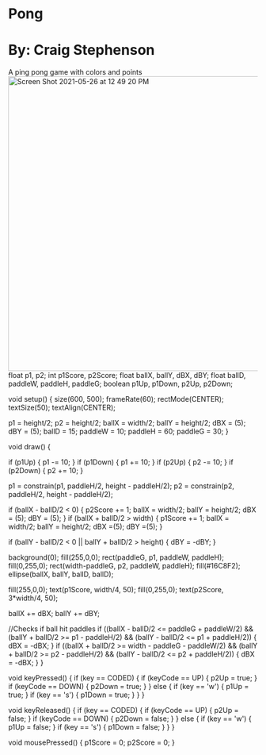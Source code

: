 # Pong
# By: Craig Stephenson
A ping pong game with colors and points
<img width="594" alt="Screen Shot 2021-05-26 at 12 49 20 PM" src="https://user-images.githubusercontent.com/70344786/119715414-378b3400-be21-11eb-9ca3-1d7285063bc3.png">
float p1, p2;
int p1Score, p2Score;
float ballX, ballY, dBX, dBY;
float ballD, paddleW, paddleH, paddleG;
boolean p1Up, p1Down, p2Up, p2Down;


void setup() {
  size(600, 500);
  frameRate(60);
  rectMode(CENTER); 
  textSize(50);
  textAlign(CENTER);
  

  p1 = height/2;
  p2 = height/2;
  ballX = width/2;
  ballY = height/2;
  dBX = (5);
  dBY = (5);
  ballD = 15;
  paddleW = 10;
  paddleH = 60;
  paddleG = 30;
}

void draw() {
 
  
  if (p1Up) {
    p1 -= 10;
  }
  if (p1Down) {
    p1 += 10;
  }
  if (p2Up) {
    p2 -= 10;
  }
  if (p2Down) {
    p2 += 10;
  }


  
  p1 = constrain(p1, paddleH/2, height - paddleH/2);
  p2 = constrain(p2, paddleH/2, height - paddleH/2);

  
  if (ballX - ballD/2 < 0) {
    p2Score += 1;
    ballX = width/2;
    ballY = height/2;
    dBX = (5);
    dBY = (5);
  }
  if (ballX + ballD/2 > width) {
    p1Score += 1;
    ballX = width/2;
    ballY = height/2;
    dBX =(5);
    dBY =(5);
  }

  if (ballY - ballD/2 < 0 || ballY + ballD/2 > height) {
    dBY = -dBY;
  }

  
  background(0);
  fill(255,0,0);
  rect(paddleG, p1, paddleW, paddleH);
  fill(0,255,0);
  rect(width-paddleG, p2, paddleW, paddleH);
  fill(#16C8F2);
  ellipse(ballX, ballY, ballD, ballD);

  fill(255,0,0);
  text(p1Score, width/4, 50);
  fill(0,255,0);
  text(p2Score, 3*width/4, 50);

  
  ballX += dBX;
  ballY += dBY;

  //Checks if ball hit paddles
  if ((ballX - ballD/2 <= paddleG + paddleW/2) && (ballY + ballD/2 >= p1 - paddleH/2) && (ballY - ballD/2 <= p1 + paddleH/2)) {
    dBX = -dBX;
  }
  if ((ballX + ballD/2 >= width - paddleG - paddleW/2) && (ballY + ballD/2 >= p2 - paddleH/2) && (ballY - ballD/2 <= p2 + paddleH/2)) {
    dBX = -dBX;
  }
}

void keyPressed() {
  if (key == CODED) {
    if (keyCode == UP) {
      p2Up = true;
    }
    if (keyCode == DOWN) {
      p2Down = true;
    }
  } else {
    if (key == 'w') {
      p1Up = true;
    }
    if (key == 's') {
      p1Down = true;
    }
  }
}

void keyReleased() {
  if (key == CODED) {
    if (keyCode == UP) {
      p2Up = false;
    }
    if (keyCode == DOWN) {
      p2Down = false;
    }
  } else {
    if (key == 'w') {
      p1Up = false;
    }
    if (key == 's') {
      p1Down = false;
    }
  }
}

void mousePressed() {
  p1Score = 0;
  p2Score = 0;
}

    
    
    
    
    
    

